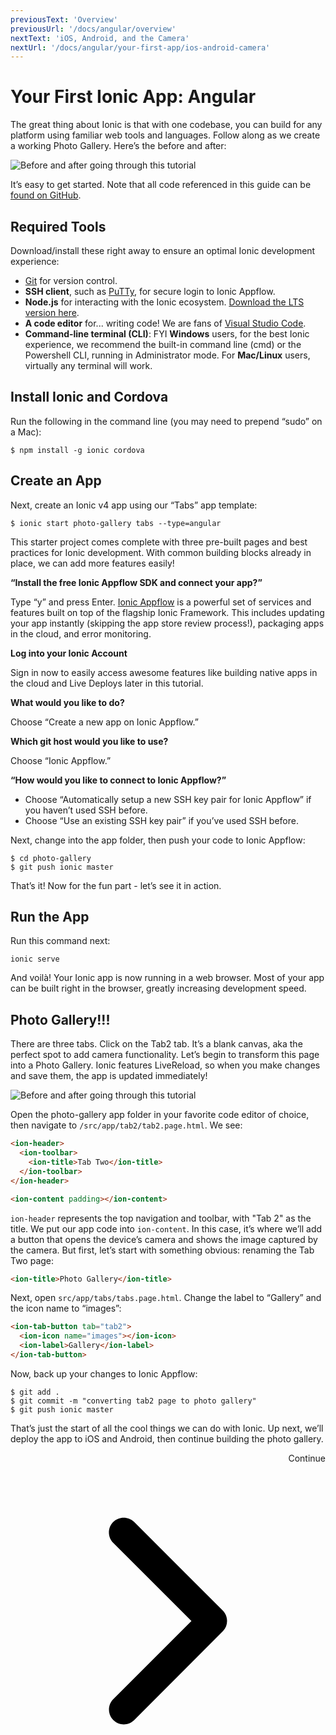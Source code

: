 ```yaml
---
previousText: 'Overview'
previousUrl: '/docs/angular/overview'
nextText: 'iOS, Android, and the Camera'
nextUrl: '/docs/angular/your-first-app/ios-android-camera'
---
```


# Your First Ionic App: Angular

The great thing about Ionic is that with one codebase, you can build for any platform using familiar web tools and languages. Follow along as we create a working Photo Gallery. Here’s the before and after:

![Before and after going through this tutorial](/docs/assets/img/guides/first-app-v3/gallery-combined.png)

It’s easy to get started. Note that all code referenced in this guide can be [found on GitHub](https://github.com/ionic-team/photo-gallery-tutorial-ionic4/).

## Required Tools

Download/install these right away to ensure an optimal Ionic development experience:

* [Git](https://git-scm.com/downloads) for version control.
* **SSH client**, such as [PuTTy](https://www.putty.org/), for secure login to Ionic Appflow.
* **Node.js** for interacting with the Ionic ecosystem. [Download the LTS version here](https://nodejs.org/en/).
* **A code editor** for... writing code! We are fans of [Visual Studio Code](https://code.visualstudio.com/).
* **Command-line terminal (CLI)**: FYI **Windows** users, for the best Ionic experience, we recommend the built-in command line (cmd) or the Powershell CLI, running in Administrator mode. For **Mac/Linux** users, virtually any terminal will work.

## Install Ionic and Cordova

Run the following in the command line (you may need to prepend “sudo” on a Mac):

```shell
$ npm install -g ionic cordova
```

## Create an App

Next, create an Ionic v4 app using our “Tabs” app template:

```shell
$ ionic start photo-gallery tabs --type=angular
```

This starter project comes complete with three pre-built pages and best practices for Ionic development. With common building blocks already in place, we can add more features easily!

<strong>“Install the free Ionic Appflow SDK and connect your app?”</strong>

Type “y” and press Enter. [Ionic Appflow](https://ionicframework.com/Appflow) is a powerful set of services and features built on top of the flagship Ionic Framework. This includes updating your app instantly (skipping the app store review process!), packaging apps in the cloud, and error monitoring.

<strong>Log into your Ionic Account</strong>

Sign in now to easily access awesome features like building native apps in the cloud and Live Deploys later in this tutorial.

<strong>What would you like to do?</strong>

Choose “Create a new app on Ionic Appflow.”

<strong>Which git host would you like to use?</strong>

Choose “Ionic Appflow.”

<strong>“How would you like to connect to Ionic Appflow?”</strong>

* Choose “Automatically setup a new SSH key pair for Ionic Appflow” if you haven’t used SSH before.
* Choose “Use an existing SSH key pair” if you’ve used SSH before.

Next, change into the app folder, then push your code to Ionic Appflow:

```shell
$ cd photo-gallery
$ git push ionic master
```

That’s it! Now for the fun part - let’s see it in action.

## Run the App

Run this command next:

```shell
ionic serve
```

And voilà! Your Ionic app is now running in a web browser. Most of your app can be built right in the browser, greatly increasing development speed.

## Photo Gallery!!!

There are three tabs. Click on the Tab2 tab. It’s a blank canvas, aka the perfect spot to add camera functionality. Let’s begin to transform this page into a Photo Gallery. Ionic features LiveReload, so when you make changes and save them, the app is updated immediately!

![Before and after going through this tutorial](/docs/assets/img/guides/first-app-v3/email-photogallery.gif)

Open the photo-gallery app folder in your favorite code editor of choice, then navigate to `/src/app/tab2/tab2.page.html`. We see:

```html
<ion-header>
  <ion-toolbar>
    <ion-title>Tab Two</ion-title>
  </ion-toolbar>
</ion-header>

<ion-content padding></ion-content>
```

`ion-header` represents the top navigation and toolbar, with "Tab 2" as the title. We put our app code into `ion-content`. In this case, it’s where we’ll add a button that opens the device’s camera and shows the image captured by the camera. But first, let’s start with something obvious: renaming the Tab Two page:

```html
<ion-title>Photo Gallery</ion-title>
```

Next, open `src/app/tabs/tabs.page.html`. Change the label to “Gallery” and the icon name to “images”:

```html
<ion-tab-button tab="tab2">
  <ion-icon name="images"></ion-icon>
  <ion-label>Gallery</ion-label>
</ion-tab-button>
```

Now, back up your changes to Ionic Appflow:

```shell
$ git add .
$ git commit -m "converting tab2 page to photo gallery"
$ git push ionic master
```

That’s just the start of all the cool things we can do with Ionic. Up next, we’ll deploy the app to iOS and Android, then continue building the photo gallery.

<div style="text-align:right;">
  <docs-button href="/docs/angular/your-first-app/ios-android-camera">Continue <svg viewBox="0 0 512 512"><path d="M294.1 256L167 129c-9.4-9.4-9.4-24.6 0-33.9s24.6-9.3 34 0L345 239c9.1 9.1 9.3 23.7.7 33.1L201.1 417c-4.7 4.7-10.9 7-17 7s-12.3-2.3-17-7c-9.4-9.4-9.4-24.6 0-33.9l127-127.1z"></path></svg></docs-button>
</div>
